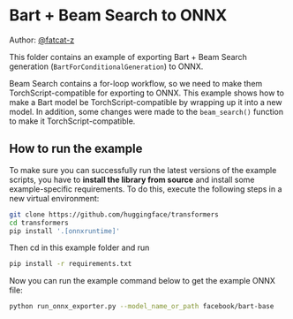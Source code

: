 <!---
Copyright 2021 The HuggingFace Team. All rights reserved.
Licensed under the Apache License, Version 2.0 (the "License");
you may not use this file except in compliance with the License.
You may obtain a copy of the License at

    http://www.apache.org/licenses/LICENSE-2.0

Unless required by applicable law or agreed to in writing, software
distributed under the License is distributed on an "AS IS" BASIS,
WITHOUT WARRANTIES OR CONDITIONS OF ANY KIND, either express or implied.
See the License for the specific language governing permissions and
limitations under the License.
-->

# Bart + Beam Search to ONNX

Author: [@fatcat-z](https://github.com/fatcat-z)

This folder contains an example of exporting Bart + Beam Search generation (`BartForConditionalGeneration`) to ONNX.

Beam Search contains a for-loop workflow, so we need to make them TorchScript-compatible for exporting to ONNX. This example shows how to make a Bart model be TorchScript-compatible by wrapping up it into a new model. In addition, some changes were made to the `beam_search()` function to make it TorchScript-compatible.


## How to run the example

To make sure you can successfully run the latest versions of the example scripts, you have to **install the library from source** and install some example-specific requirements. To do this, execute the following steps in a new virtual environment:

```bash
git clone https://github.com/huggingface/transformers
cd transformers
pip install '.[onnxruntime]'
```
Then cd in this example folder and run
```bash
pip install -r requirements.txt
```

Now you can run the example command below to get the example ONNX file:

```bash
python run_onnx_exporter.py --model_name_or_path facebook/bart-base
```
